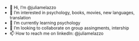 - 👋 Hi, I’m @juliamelazzo
- 👀 I’m interested in psychology, books, movies, new languages, translation
- 🌱 I’m currently learning psychology
- 💞️ I’m looking to collaborate on group assingments, intership
- 📫 How to reach me on linkedIn: @juliamelazzo

<!---
juliamelazzo/juliamelazzo is a ✨ special ✨ repository because its `README.md` (this file) appears on your GitHub profile.
You can click the Preview link to take a look at your changes.
--->
